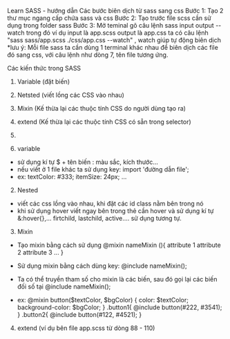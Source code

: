 Learn SASS - hướng dẫn
Các bước biên dịch từ sass sang css
Bước 1: Tạo 2 thư mục ngang cấp chứa sass và css
Bước 2: Tạo trước file scss cần sử dụng trong folder sass
Bước 3: Mở teminal gõ câu lệnh sass input output --watch
trong đó ví dụ input là app.scss output là app.css ta có câu lệnh
"sass sass/app.scss ./css/app.css --watch" , watch giúp tự động biên dịch
*lưu ý: Mỗi file sass ta cần dùng 1 terminal khác nhau để biên dịch các
file đó sang css, với câu lệnh như dòng 7, tên file tương ứng.

Các kiến thức trong SASS
1. Variable (đặt biến)
2. Netsted (viết lồng các CSS vào nhau)
3. Mixin (Kế thừa lại các thuộc tính CSS do người dùng tạo ra)
4. extend (Kế thừa lại các thuộc tính CSS có sẵn trong selector)
5.

1. variable
- sử dụng kí tự $ + tên biến : màu sắc, kích thước...
- nếu viết ở 1 file khác ta sử dụng key: import 'đường dẫn file';
- ex: textColor: #333; itemSize: 24px; ...
2. Nested
- viết các css lồng vào nhau, khi đặt các id class nằm bên trong nó
- khi sử dụng hover viết ngay bên trong thẻ cần hover và sử dụng kí tự
  &:hover{},... firtchild, lastchild, active.... sử dụng tương tự.
3. Mixin
- Tạo mixin bằng cách sử dụng 
@mixin nameMixin (){
    attribute 1
    attribute 2
    attribute 3
    ...
}
- Sử dụng mixin bằng cách dùng key: @include nameMixin();
- Ta có thể truyền tham số cho mixin là các biến, sau đó gọi lại các biến đối số tại @include nameMixin();

- ex: @mixin button($textColor, $bgColor) {
        color: $textColor;
        background-color: $bgColor;
}
    .button1{
        @include button(#222, #3541);
    }
    .button2{
        @include button(#122, #4521);
    }

4. extend (ví dụ bên file app.scss từ dòng 88 - 110)

